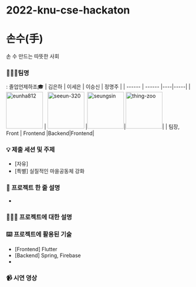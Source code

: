 # 2022-knu-cse-hackaton

# 손수(手)
손 수 만드는 따뜻한 사회

### 👩🏻‍🎓팀명
: 졸업언제하조🎓
| 김은하 | 이세은 | 이승신 | 정명주 |
| ------ | ------ |----|-----|
| <a href="https://github.com/eunha812"><img src="https://user-images.githubusercontent.com/62578738/192110874-7d4367d4-7dc3-4a48-934e-48f150a1b44b.png" alt="eunha812" width="100" height="100"></a> | <a href="https://github.com/seeun-320"><img src="https://user-images.githubusercontent.com/62578738/192110853-974e3a30-b8f0-41d0-a3fe-dc60ed64cc4a.png" alt="seeun-320" width="100" height="100"></a> |<a href="https://github.com/Seungsin"><img src="https://avatars.githubusercontent.com/u/62578738?s=120&v=4" alt="seungsin" width="100" height="100"></a>|<a href="https://github.com/thing-zoo"><img src="https://avatars.githubusercontent.com/u/62596783?v=4" alt="thing-zoo" width="100" height="100"></a>|
| 팀장, Front | Frontend |Backend|Frontend|
 
### 💡 제출 세션 및 주제
- [자유] 
- [특별] 실질적인 마을공동체 강화

### 👥 프로젝트 한 줄 설명
- 

### 🧑🏻‍🦯 프로젝트에 대한 설명

### ⌨️ 프로젝트에 활용된 기술
- [Frontend] Flutter
- [Backend] Spring, Firebase
- 

### 📹 시연 영상
